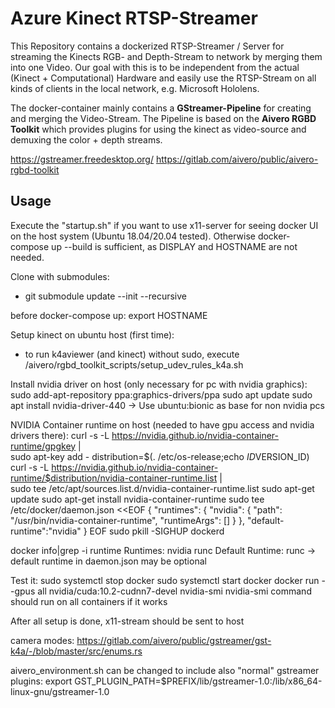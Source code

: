 # Azure Kinect RTSP-Streamer

This Repository contains a dockerized RTSP-Streamer / Server for streaming the Kinects RGB- and Depth-Stream to network
by merging them into one Video. Our goal with this is to be independent from the actual (Kinect + Computational) Hardware
and easily use the RTSP-Stream on all kinds of clients in the local network, e.g. Microsoft Hololens.

The docker-container mainly contains a **GStreamer-Pipeline** for creating and merging the Video-Stream. The Pipeline is based
on the **Aivero RGBD Toolkit** which provides plugins for using the kinect as video-source and demuxing the color + depth streams.

https://gstreamer.freedesktop.org/
https://gitlab.com/aivero/public/aivero-rgbd-toolkit


## Usage

Execute the "startup.sh" if you want to use x11-server for seeing docker UI on the host system (Ubuntu 18.04/20.04 tested).
Otherwise docker-compose up --build is sufficient, as DISPLAY and HOSTNAME are not needed.

Clone with submodules:
- git submodule update --init --recursive

before docker-compose up:
    export HOSTNAME

Setup kinect on ubuntu host (first time):
- to run k4aviewer (and kinect) without sudo, execute /aivero/rgbd_toolkit_scripts/setup_udev_rules_k4a.sh

Install nvidia driver on host (only necessary for pc with nvidia graphics):
sudo add-apt-repository ppa:graphics-drivers/ppa
sudo apt update
sudo apt install nvidia-driver-440
-> Use ubuntu:bionic as base for non nvidia pcs


NVIDIA Container runtime on host (needed to have gpu access and nvidia drivers there):
curl -s -L https://nvidia.github.io/nvidia-container-runtime/gpgkey | \
  sudo apt-key add -
distribution=$(. /etc/os-release;echo $ID$VERSION_ID)
curl -s -L https://nvidia.github.io/nvidia-container-runtime/$distribution/nvidia-container-runtime.list | \
  sudo tee /etc/apt/sources.list.d/nvidia-container-runtime.list
sudo apt-get update
sudo apt-get install nvidia-container-runtime
sudo tee /etc/docker/daemon.json <<EOF
{
    "runtimes": {
        "nvidia": {
            "path": "/usr/bin/nvidia-container-runtime",
            "runtimeArgs": []
        }
    },
    "default-runtime":"nvidia"
}
EOF
sudo pkill -SIGHUP dockerd

docker info|grep -i runtime
 Runtimes: nvidia runc
 Default Runtime: runc
 -> default runtime in daemon.json may be optional

Test it:
sudo systemctl stop docker
sudo systemctl start docker
docker run --gpus all nvidia/cuda:10.2-cudnn7-devel nvidia-smi
nvidia-smi command should run on all containers if it works


After all setup is done, x11-stream should be sent to host

camera modes:
https://gitlab.com/aivero/public/gstreamer/gst-k4a/-/blob/master/src/enums.rs



aivero_environment.sh can be changed to include also "normal" gstreamer plugins:
  export GST_PLUGIN_PATH=$PREFIX/lib/gstreamer-1.0:/lib/x86_64-linux-gnu/gstreamer-1.0
